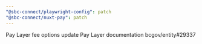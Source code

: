 ```yaml
---
"@sbc-connect/playwright-config": patch
"@sbc-connect/nuxt-pay": patch
---
```


Pay Layer fee options update
Pay Layer documentation
bcgov/entity#29337
